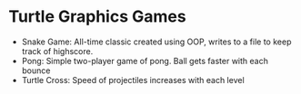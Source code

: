 # Turtle Graphics Games
  - Snake Game: All-time classic created using OOP, writes to a file to keep track of highscore.
  - Pong: Simple two-player game of pong. Ball gets faster with each bounce
  - Turtle Cross: Speed of projectiles increases with each level
